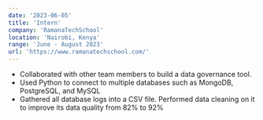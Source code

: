 ```yaml
---
date: '2023-06-05'
title: 'Intern'
company: 'RamanaTechSchool'
location: 'Nairobi, Kenya'
range: 'June - August 2023'
url: 'https://www.ramanatechschool.com/'
---
```


- Collaborated with other team members to build a data governance tool.
- Used Python to connect to multiple databases such as MongoDB, PostgreSQL, and MySQL
- Gathered all database logs into a CSV file. Performed data cleaning on it to improve its
  data quality from 82% to 92%
